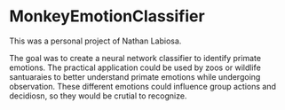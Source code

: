 # MonkeyEmotionClassifier

This was a personal project of Nathan Labiosa.

The goal was to create a neural network classifier to identify primate emotions.
The practical application could be used by zoos or wildlife santuaraies to better understand primate emotions while undergoing observation. These different emotions could influence group actions and decidiosn, so they would be crutial to recognize.
